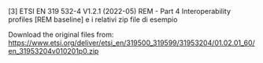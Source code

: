 [3] ETSI EN 319 532-4 V1.2.1 (2022-05) REM - Part 4 Interoperability profiles
[REM baseline] e i relativi zip file di esempio

Download the original files from:
https://www.etsi.org/deliver/etsi_en/319500_319599/31953204/01.02.01_60/en_31953204v010201p0.zip
